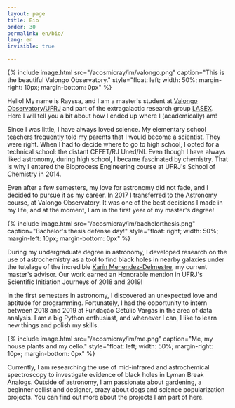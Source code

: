 ```yaml
---
layout: page
title: Bio
order: 30
permalink: en/bio/
lang: en
invisible: true

---
```


{% include image.html src="/acosmicray/im/valongo.png"
                      caption="This is the beautiful Valongo Observatory."
                      style="float: left; width: 50%; margin-right: 10px; margin-bottom: 0px" %}

Hello! My name is Rayssa, and I am a master's student at [Valongo Observatory/UFRJ](https://ov.ufrj.br/en/graduate-program/) and part of the extragalactic research group [LASEX](https://lasex-valongo.com/). Here I will tell you a bit about how I ended up where I (academically) am!

Since I was little, I have always loved science. My elementary school teachers frequently told my parents that I would become a scientist. They were right. When I had to decide where to go to high school, I opted for a technical school: the distant CEFET/RJ Uned/NI.  Even though I have always liked astronomy, during high school, I became fascinated by chemistry. That is why I entered the Bioprocess Engineering course at UFRJ's School of Chemistry in 2014.

Even after a few semesters, my love for astronomy did not fade, and I decided to pursue it as my career. In 2017 I transferred to the Astronomy course, at Valongo Observatory.  It was one of the best decisions I made in my life, and at the moment, I am in the first year of my master's degree!

{% include image.html src="/acosmicray/im/bachelorthesis.png"
                      caption="Bachelor's thesis defense day!"
                      style="float: right; width: 50%; margin-left: 10px; margin-bottom: 0px" %}

During my undergraduate degree in astronomy, I developed research on the use of astrochemistry as a tool to find black holes in nearby galaxies under the tutelage of the incredible [Karín Menendez-Delmestre](https://lasex-valongo.com/kmd/), my current master's advisor. Our work earned an Honorable mention in UFRJ's Scientific Initiation Journeys of 2018 and 2019!

In the first semesters in astronomy, I discovered an unexpected love and aptitude for programming. Fortunately, I had the opportunity to intern between 2018 and 2019 at Fundação Getúlio Vargas in the area of data analysis. I am a big Python enthusiast, and whenever I can, I like to learn new things and polish my skills.

{% include image.html src="/acosmicray/im/me.png"
                      caption="Me, my house plants and my cello."
                      style="float: left; width: 50%; margin-right: 10px; margin-bottom: 0px" %}

Currently, I am researching the use of mid-infrared and astrochemical spectroscopy to investigate evidence of black holes in Lyman Break Analogs. Outside of astronomy, I am passionate about gardening, a beginner cellist and designer, crazy about dogs and science popularization projects. You can find out more about the projects I am part of here.